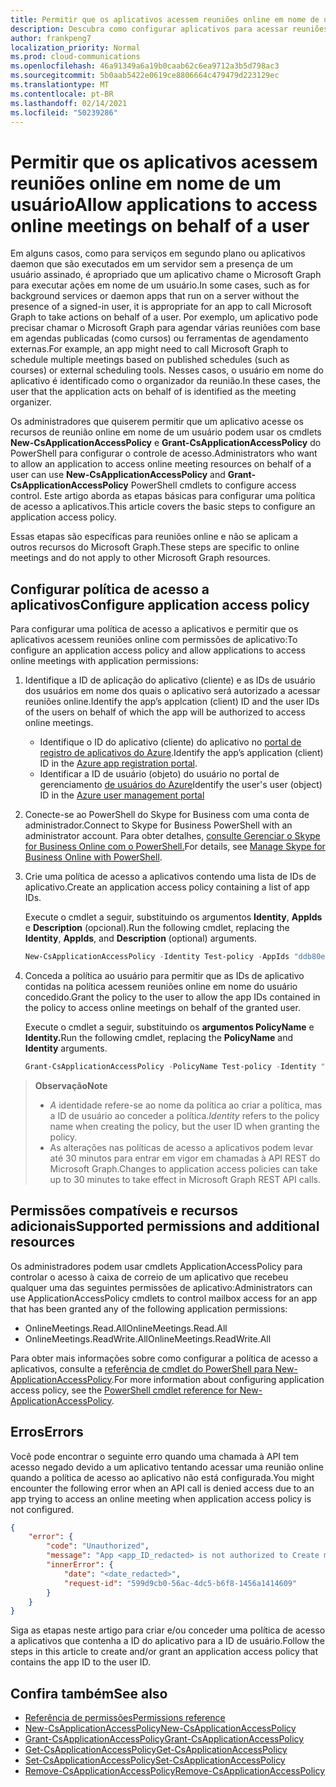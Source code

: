 ```yaml
---
title: Permitir que os aplicativos acessem reuniões online em nome de um usuário
description: Descubra como configurar aplicativos para acessar reuniões online em nome de um usuário.
author: frankpeng7
localization_priority: Normal
ms.prod: cloud-communications
ms.openlocfilehash: 46a91349a6a19b0caab62c6ea9712a3b5d798ac3
ms.sourcegitcommit: 5b0aab5422e0619ce8806664c479479d223129ec
ms.translationtype: MT
ms.contentlocale: pt-BR
ms.lasthandoff: 02/14/2021
ms.locfileid: "50239286"
---
```

# <a name="allow-applications-to-access-online-meetings-on-behalf-of-a-user"></a><span data-ttu-id="109d1-103">Permitir que os aplicativos acessem reuniões online em nome de um usuário</span><span class="sxs-lookup"><span data-stu-id="109d1-103">Allow applications to access online meetings on behalf of a user</span></span>

<span data-ttu-id="109d1-104">Em alguns casos, como para serviços em segundo plano ou aplicativos daemon que são executados em um servidor sem a presença de um usuário assinado, é apropriado que um aplicativo chame o Microsoft Graph para executar ações em nome de um usuário.</span><span class="sxs-lookup"><span data-stu-id="109d1-104">In some cases, such as for background services or daemon apps that run on a server without the presence of a signed-in user, it is appropriate for an app to call Microsoft Graph to take actions on behalf of a user.</span></span> <span data-ttu-id="109d1-105">Por exemplo, um aplicativo pode precisar chamar o Microsoft Graph para agendar várias reuniões com base em agendas publicadas (como cursos) ou ferramentas de agendamento externas.</span><span class="sxs-lookup"><span data-stu-id="109d1-105">For example, an app might need to call Microsoft Graph to schedule multiple meetings based on published schedules (such as courses) or external scheduling tools.</span></span> <span data-ttu-id="109d1-106">Nesses casos, o usuário em nome do aplicativo é identificado como o organizador da reunião.</span><span class="sxs-lookup"><span data-stu-id="109d1-106">In these cases, the user that the application acts on behalf of is identified as the meeting organizer.</span></span>

<span data-ttu-id="109d1-107">Os administradores que quiserem permitir que um aplicativo acesse os recursos de reunião online em nome de um usuário podem usar os cmdlets **New-CsApplicationAccessPolicy** e **Grant-CsApplicationAccessPolicy** do PowerShell para configurar o controle de acesso.</span><span class="sxs-lookup"><span data-stu-id="109d1-107">Administrators who want to allow an application to access online meeting resources on behalf of a user can use **New-CsApplicationAccessPolicy** and **Grant-CsApplicationAccessPolicy** PowerShell cmdlets to configure access control.</span></span> <span data-ttu-id="109d1-108">Este artigo aborda as etapas básicas para configurar uma política de acesso a aplicativos.</span><span class="sxs-lookup"><span data-stu-id="109d1-108">This article covers the basic steps to configure an application access policy.</span></span>

<span data-ttu-id="109d1-109">Essas etapas são específicas para reuniões online e não se aplicam a outros recursos do Microsoft Graph.</span><span class="sxs-lookup"><span data-stu-id="109d1-109">These steps are specific to online meetings and do not apply to other Microsoft Graph resources.</span></span>

## <a name="configure-application-access-policy"></a><span data-ttu-id="109d1-110">Configurar política de acesso a aplicativos</span><span class="sxs-lookup"><span data-stu-id="109d1-110">Configure application access policy</span></span>

<span data-ttu-id="109d1-111">Para configurar uma política de acesso a aplicativos e permitir que os aplicativos acessem reuniões online com permissões de aplicativo:</span><span class="sxs-lookup"><span data-stu-id="109d1-111">To configure an application access policy and allow applications to access online meetings with application permissions:</span></span>

1. <span data-ttu-id="109d1-112">Identifique a ID de aplicação do aplicativo (cliente) e as IDs de usuário dos usuários em nome dos quais o aplicativo será autorizado a acessar reuniões online.</span><span class="sxs-lookup"><span data-stu-id="109d1-112">Identify the app’s applcation (client) ID and the user IDs of the users on behalf of which the app will be authorized to access online meetings.</span></span>

    - <span data-ttu-id="109d1-113">Identifique o ID do aplicativo (cliente) do aplicativo no [portal de registro de aplicativos do Azure](https://portal.azure.com/#blade/Microsoft_AAD_RegisteredApps/ApplicationsListBlade).</span><span class="sxs-lookup"><span data-stu-id="109d1-113">Identify the app’s application (client) ID in the [Azure app registration portal](https://portal.azure.com/#blade/Microsoft_AAD_RegisteredApps/ApplicationsListBlade).</span></span>
    - <span data-ttu-id="109d1-114">Identificar a ID de usuário (objeto) do usuário no portal de gerenciamento [de usuários do Azure](https://portal.azure.com/#blade/Microsoft_AAD_IAM/UsersManagementMenuBlade)</span><span class="sxs-lookup"><span data-stu-id="109d1-114">Identify the user's user (object) ID in the [Azure user management portal](https://portal.azure.com/#blade/Microsoft_AAD_IAM/UsersManagementMenuBlade)</span></span>

2. <span data-ttu-id="109d1-115">Conecte-se ao PowerShell do Skype for Business com uma conta de administrador.</span><span class="sxs-lookup"><span data-stu-id="109d1-115">Connect to Skype for Business PowerShell with an administrator account.</span></span> <span data-ttu-id="109d1-116">Para obter detalhes, [consulte Gerenciar o Skype for Business Online com o PowerShell.](/microsoft-365/enterprise/manage-skype-for-business-online-with-microsoft-365-powershell)</span><span class="sxs-lookup"><span data-stu-id="109d1-116">For details, see [Manage Skype for Business Online with PowerShell](/microsoft-365/enterprise/manage-skype-for-business-online-with-microsoft-365-powershell).</span></span>

3. <span data-ttu-id="109d1-117">Crie uma política de acesso a aplicativos contendo uma lista de IDs de aplicativo.</span><span class="sxs-lookup"><span data-stu-id="109d1-117">Create an application access policy containing a list of app IDs.</span></span>

    <span data-ttu-id="109d1-118">Execute o cmdlet a seguir, substituindo os argumentos **Identity**, **AppIds** e **Description** (opcional).</span><span class="sxs-lookup"><span data-stu-id="109d1-118">Run the following cmdlet, replacing the **Identity**, **AppIds**, and **Description** (optional) arguments.</span></span>

    ```powershell
    New-CsApplicationAccessPolicy -Identity Test-policy -AppIds "ddb80e06-92f3-4978-bc22-a0eee85e6a9e", "ccb80e06-92f3-4978-bc22-a0eee85e6a9e", "bbb80e06-92f3-4978-bc22-a0eee85e6a9e" -Description "description here"
    ```

4. <span data-ttu-id="109d1-119">Conceda a política ao usuário para permitir que as IDs de aplicativo contidas na política acessem reuniões online em nome do usuário concedido.</span><span class="sxs-lookup"><span data-stu-id="109d1-119">Grant the policy to the user to allow the app IDs contained in the policy to access online meetings on behalf of the granted user.</span></span> 

   <span data-ttu-id="109d1-120">Execute o cmdlet a seguir, substituindo os **argumentos PolicyName** e **Identity.**</span><span class="sxs-lookup"><span data-stu-id="109d1-120">Run the following cmdlet, replacing the **PolicyName** and **Identity** arguments.</span></span>

   ```powershell
   Grant-CsApplicationAccessPolicy -PolicyName Test-policy -Identity "ddb80e06-92f3-4978-bc22-a0eee85e6a9e"
   ```

> <span data-ttu-id="109d1-121">**Observação**</span><span class="sxs-lookup"><span data-stu-id="109d1-121">**Note**</span></span> 
> 
> - <span data-ttu-id="109d1-122">_A_ identidade refere-se ao nome da política ao criar a política, mas a ID de usuário ao conceder a política.</span><span class="sxs-lookup"><span data-stu-id="109d1-122">_Identity_ refers to the policy name when creating the policy, but the user ID when granting the policy.</span></span>
> - <span data-ttu-id="109d1-123">As alterações nas políticas de acesso a aplicativos podem levar até 30 minutos para entrar em vigor em chamadas à API REST do Microsoft Graph.</span><span class="sxs-lookup"><span data-stu-id="109d1-123">Changes to application access policies can take up to 30 minutes to take effect in Microsoft Graph REST API calls.</span></span>

## <a name="supported-permissions-and-additional-resources"></a><span data-ttu-id="109d1-124">Permissões compatíveis e recursos adicionais</span><span class="sxs-lookup"><span data-stu-id="109d1-124">Supported permissions and additional resources</span></span>

<span data-ttu-id="109d1-125">Os administradores podem usar cmdlets ApplicationAccessPolicy para controlar o acesso à caixa de correio de um aplicativo que recebeu qualquer uma das seguintes permissões de aplicativo:</span><span class="sxs-lookup"><span data-stu-id="109d1-125">Administrators can use ApplicationAccessPolicy cmdlets to control mailbox access for an app that has been granted any of the following application permissions:</span></span>

- <span data-ttu-id="109d1-126">OnlineMeetings.Read.All</span><span class="sxs-lookup"><span data-stu-id="109d1-126">OnlineMeetings.Read.All</span></span>
- <span data-ttu-id="109d1-127">OnlineMeetings.ReadWrite.All</span><span class="sxs-lookup"><span data-stu-id="109d1-127">OnlineMeetings.ReadWrite.All</span></span>

<span data-ttu-id="109d1-128">Para obter mais informações sobre como configurar a política de acesso a aplicativos, consulte a [referência de cmdlet do PowerShell para New-ApplicationAccessPolicy](/powershell/module/skype/new-csapplicationaccesspolicy).</span><span class="sxs-lookup"><span data-stu-id="109d1-128">For more information about configuring application access policy, see the [PowerShell cmdlet reference for New-ApplicationAccessPolicy](/powershell/module/skype/new-csapplicationaccesspolicy).</span></span>

## <a name="errors"></a><span data-ttu-id="109d1-129">Erros</span><span class="sxs-lookup"><span data-stu-id="109d1-129">Errors</span></span>

<span data-ttu-id="109d1-130">Você pode encontrar o seguinte erro quando uma chamada à API tem acesso negado devido a um aplicativo tentando acessar uma reunião online quando a política de acesso ao aplicativo não está configurada.</span><span class="sxs-lookup"><span data-stu-id="109d1-130">You might encounter the following error when an API call is denied access due to an app trying to access an online meeting when application access policy is not configured.</span></span>

```json
{
    "error": {
        "code": "Unauthorized",
        "message": "App <app_ID_redacted> is not authorized to Create meeting on behalf of user <user_ID_redacted>",
        "innerError": {
            "date": "<date_redacted>",
            "request-id": "599d9cb0-56ac-4dc5-b6f8-1456a1414609"
        }
    }
}
```

<span data-ttu-id="109d1-131">Siga as etapas neste artigo para criar e/ou conceder uma política de acesso a aplicativos que contenha a ID do aplicativo para a ID de usuário.</span><span class="sxs-lookup"><span data-stu-id="109d1-131">Follow the steps in this article to create and/or grant an application access policy that contains the app ID to the user ID.</span></span>

## <a name="see-also"></a><span data-ttu-id="109d1-132">Confira também</span><span class="sxs-lookup"><span data-stu-id="109d1-132">See also</span></span>

- [<span data-ttu-id="109d1-133">Referência de permissões</span><span class="sxs-lookup"><span data-stu-id="109d1-133">Permissions reference</span></span>](permissions-reference.md)
- [<span data-ttu-id="109d1-134">New-CsApplicationAccessPolicy</span><span class="sxs-lookup"><span data-stu-id="109d1-134">New-CsApplicationAccessPolicy</span></span>](/powershell/module/skype/new-csapplicationaccesspolicy)
- [<span data-ttu-id="109d1-135">Grant-CsApplicationAccessPolicy</span><span class="sxs-lookup"><span data-stu-id="109d1-135">Grant-CsApplicationAccessPolicy</span></span>](/powershell/module/skype/grant-csapplicationaccesspolicy)
- [<span data-ttu-id="109d1-136">Get-CsApplicationAccessPolicy</span><span class="sxs-lookup"><span data-stu-id="109d1-136">Get-CsApplicationAccessPolicy</span></span>](/powershell/module/skype/get-csapplicationaccesspolicy)
- [<span data-ttu-id="109d1-137">Set-CsApplicationAccessPolicy</span><span class="sxs-lookup"><span data-stu-id="109d1-137">Set-CsApplicationAccessPolicy</span></span>](/powershell/module/skype/set-csapplicationaccesspolicy)
- [<span data-ttu-id="109d1-138">Remove-CsApplicationAccessPolicy</span><span class="sxs-lookup"><span data-stu-id="109d1-138">Remove-CsApplicationAccessPolicy</span></span>](/powershell/module/skype/remove-csapplicationaccesspolicy)
